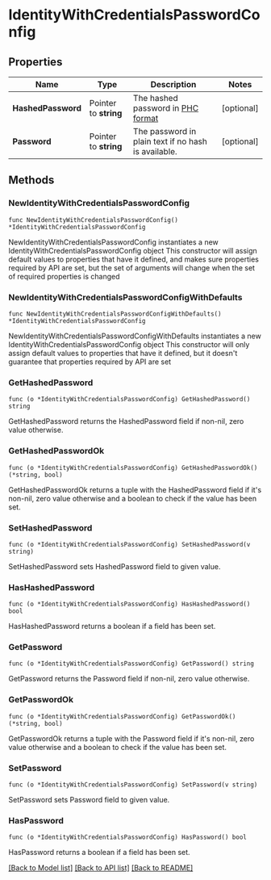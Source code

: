 # IdentityWithCredentialsPasswordConfig

## Properties

Name | Type | Description | Notes
------------ | ------------- | ------------- | -------------
**HashedPassword** | Pointer to **string** | The hashed password in [PHC format](https://www.ory.sh/docs/kratos/manage-identities/import-user-accounts-identities#hashed-passwords) | [optional] 
**Password** | Pointer to **string** | The password in plain text if no hash is available. | [optional] 

## Methods

### NewIdentityWithCredentialsPasswordConfig

`func NewIdentityWithCredentialsPasswordConfig() *IdentityWithCredentialsPasswordConfig`

NewIdentityWithCredentialsPasswordConfig instantiates a new IdentityWithCredentialsPasswordConfig object
This constructor will assign default values to properties that have it defined,
and makes sure properties required by API are set, but the set of arguments
will change when the set of required properties is changed

### NewIdentityWithCredentialsPasswordConfigWithDefaults

`func NewIdentityWithCredentialsPasswordConfigWithDefaults() *IdentityWithCredentialsPasswordConfig`

NewIdentityWithCredentialsPasswordConfigWithDefaults instantiates a new IdentityWithCredentialsPasswordConfig object
This constructor will only assign default values to properties that have it defined,
but it doesn't guarantee that properties required by API are set

### GetHashedPassword

`func (o *IdentityWithCredentialsPasswordConfig) GetHashedPassword() string`

GetHashedPassword returns the HashedPassword field if non-nil, zero value otherwise.

### GetHashedPasswordOk

`func (o *IdentityWithCredentialsPasswordConfig) GetHashedPasswordOk() (*string, bool)`

GetHashedPasswordOk returns a tuple with the HashedPassword field if it's non-nil, zero value otherwise
and a boolean to check if the value has been set.

### SetHashedPassword

`func (o *IdentityWithCredentialsPasswordConfig) SetHashedPassword(v string)`

SetHashedPassword sets HashedPassword field to given value.

### HasHashedPassword

`func (o *IdentityWithCredentialsPasswordConfig) HasHashedPassword() bool`

HasHashedPassword returns a boolean if a field has been set.

### GetPassword

`func (o *IdentityWithCredentialsPasswordConfig) GetPassword() string`

GetPassword returns the Password field if non-nil, zero value otherwise.

### GetPasswordOk

`func (o *IdentityWithCredentialsPasswordConfig) GetPasswordOk() (*string, bool)`

GetPasswordOk returns a tuple with the Password field if it's non-nil, zero value otherwise
and a boolean to check if the value has been set.

### SetPassword

`func (o *IdentityWithCredentialsPasswordConfig) SetPassword(v string)`

SetPassword sets Password field to given value.

### HasPassword

`func (o *IdentityWithCredentialsPasswordConfig) HasPassword() bool`

HasPassword returns a boolean if a field has been set.


[[Back to Model list]](../README.md#documentation-for-models) [[Back to API list]](../README.md#documentation-for-api-endpoints) [[Back to README]](../README.md)


